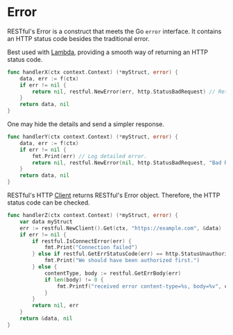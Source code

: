 # Error

RESTful's Error is a construct that meets the Go `error` interface.
It contains an HTTP status code besides the traditional error.

Best used with [Lambda](lambda.md), providing a smooth way of returning an HTTP status code.

```go
func handlerX(ctx context.Context) (*myStruct, error) {
    data, err := f(ctx)
    if err != nil {
        return nil, restful.NewError(err, http.StatusBadRequest) // Return the whole error to the client.
    }
    return data, nil
}
```

One may hide the details and send a simpler response.

```go
func handlerY(ctx context.Context) (*myStruct, error) {
    data, err := f(ctx)
    if err != nil {
        fmt.Print(err) // Log detailed error.
        return nil, restful.NewError(nil, http.StatusBadRequest, "Bad Request") // Return a simpler message only.
    }
    return data, nil
}
```

RESTful's HTTP [Client](client.md) returns RESTful's Error object.
Therefore, the HTTP status code can be checked.

```go
func handlerZ(ctx context.Context) (*myStruct, error) {
    var data myStruct
    err := restful.NewClient().Get(ctx, "https://example.com", &data)
    if err != nil {
        if restful.IsConnectError(err) {
            fmt.Print("Connection failed")
        } else if restful.GetErrStatusCode(err) == http.StatusUnauthorized {
            fmt.Print("We should have been authorized first.")
        } else {
            contentType, body := restful.GetErrBody(err)
            if len(body) != 0 {
                fmt.Printf("received error content-type=%s, body=%v", contentType, body)
            }
        }
        return nil, err
    }
    return &data, nil
}
```
